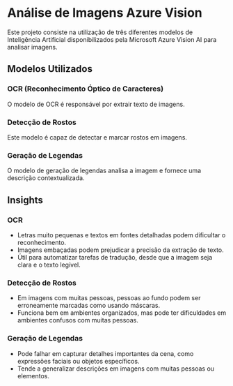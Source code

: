 # Análise de Imagens Azure Vision

Este projeto consiste na utilização de três diferentes modelos de Inteligência Artificial disponibilizados pela Microsoft Azure Vision AI para analisar imagens.

## Modelos Utilizados

### OCR (Reconhecimento Óptico de Caracteres)
O modelo de OCR é responsável por extrair texto de imagens.

### Detecção de Rostos
Este modelo é capaz de detectar e marcar rostos em imagens.

### Geração de Legendas
O modelo de geração de legendas analisa a imagem e fornece uma descrição contextualizada.

## Insights

### OCR
- Letras muito pequenas e textos em fontes detalhadas podem dificultar o reconhecimento.
- Imagens embaçadas podem prejudicar a precisão da extração de texto.
- Útil para automatizar tarefas de tradução, desde que a imagem seja clara e o texto legível.

### Detecção de Rostos
- Em imagens com muitas pessoas, pessoas ao fundo podem ser erroneamente marcadas como usando máscaras.
- Funciona bem em ambientes organizados, mas pode ter dificuldades em ambientes confusos com muitas pessoas.

### Geração de Legendas
- Pode falhar em capturar detalhes importantes da cena, como expressões faciais ou objetos específicos.
- Tende a generalizar descrições em imagens com muitas pessoas ou elementos.

